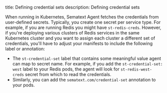 title: Defining credential sets
description:  Defining credential sets

When running in Kubernetes, Sematext Agent fetches the credentials from user-defined secrets. Typically, you create one secret per service type.  For example, if you are running Redis you might have `st-redis-creds`. However, if you're deploying various clusters of Redis services in the same Kubernetes cluster and you want to assign each cluster a different set of credentials, you'll have to adjust your manifests to include the following label or annotation:

- The `st-credential-set` label that contains some meaningful value agent can map to secret name. For example, if you add the `st-credential-set: west` label to your Redis pods, the agent will look for `st-redis-west-creds` secret from which to read the credentials.
- Similarly, you can add the `sematext.com/credential-set` annotation to your pods.

